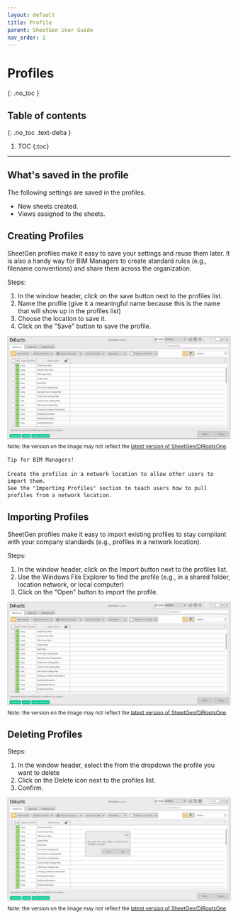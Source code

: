 ```yaml
---
layout: default
title: Profile
parent: SheetGen User Guide
nav_order: 1
---
```


# Profiles
{: .no_toc }

## Table of contents
{: .no_toc .text-delta }

1. TOC
{:toc}

---

## What's saved in the profile

The following settings are saved in the profiles.

- New sheets created.
- Views assigned to the sheets.

## Creating Profiles

SheetGen profiles make it easy to save your settings and reuse them later. It is also a handy way for BIM Managers to create standard rules (e.g., filename conventions) and share them across the organization.

Steps:
1. In the window header, click on the save button next to the profiles list.
2. Name the profile (give it a meaningful name because this is the name that will show up in the profiles list)
3. Choose the location to save it.
4. Click on the "Save" button to save the profile.

![SheetGen Creating profiles](../../../assets\images\SheetGen\SG-Pf-SaveProfile.gif)  
<sub>Note: the version on the image may not reflect the [latest version of SheetGen/DiRootsOne](https://diroots.com/revit-plugins/dirootsone/).</sub>

```
Tip for BIM Managers!  

Create the profiles in a network location to allow other users to import them.
See the "Importing Profiles" section to teach users how to pull profiles from a network location.
```

## Importing Profiles

SheetGen profiles make it easy to import existing profiles to stay compliant with your company standards (e.g., profiles in a network location).

Steps:
1. In the window header, click on the Import button next to the profiles list.
2. Use the Windows File Explorer to find the profile (e.g., in a shared folder, location network, or local computer)
3. Click on the "Open" button to import the profile.

![SheetGen importing profiles](../../../assets\images\SheetGen\SG-Pf-ImportProfile.gif)  
<sub>Note: the version on the image may not reflect the [latest version of SheetGen/DiRootsOne](https://diroots.com/revit-plugins/dirootsone/).</sub>

## Deleting Profiles

Steps:
1. In the window header, select the from the dropdown the profile you want to delete
2. Click on the Delete icon next to the profiles list.
3. Confirm.

![SheetGen delete profiles](../../../assets\images\SheetGen\SG-Pf-DeleteProfile.png)
<sub>Note: the version on the image may not reflect the [latest version of SheetGen/DiRootsOne](https://diroots.com/revit-plugins/dirootsone/).</sub>
